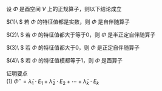 设 $\Phi$ 是酉空间 $V$ 上的正规算子，则以下结论成立  
  
 $(1)\ $ 若 $\Phi$ 的特征值都是实数，则 $\Phi$ 是自伴随算子  
  
 $(2)\ $ 若 $\Phi$ 的特征值都大于等于0，则 $\Phi$ 是半正定自伴随算子  
  
 $(3)\ $ 若 $\Phi$ 的特征值都大于0，则 $\Phi$ 是正定自伴随算子  
  
 $(4)\ $ 若 $\Phi$ 的特征值模都等于1，则 $\Phi$ 是酉算子  
  
证明要点  
 $(1)\ \Phi^\star=\bar\lambda_1\cdot E_1+\bar\lambda_2\cdot E_2+\cdots+\bar\lambda_k\cdot E_k$  
